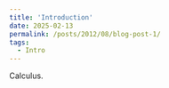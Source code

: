 ```yaml
---
title: 'Introduction'
date: 2025-02-13
permalink: /posts/2012/08/blog-post-1/
tags:
  - Intro
---
```



Calculus.